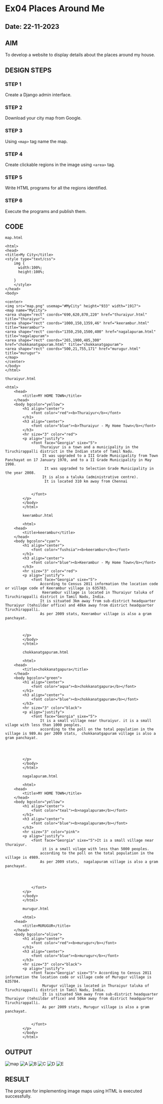 # Ex04 Places Around Me
## Date: 22-11-2023

## AIM
To develop a website to display details about the places around my house.

## DESIGN STEPS

### STEP 1
Create a Django admin interface.

### STEP 2
Download your city map from Google.

### STEP 3
Using ```<map>``` tag name the map.

### STEP 4
Create clickable regions in the image using ```<area>``` tag.

### STEP 5
Write HTML programs for all the regions identified.

### STEP 6
Execute the programs and publish them.

## CODE
```
map.html

<html>
<head>
<title>My City</title>
<style type="text/css">
    img {
      width:100%;
      height:100%;
      
    }
    </style>    
</head>
<body>

<center>
<img src="map.png" usemap="#MyCity" height="933" width="1917">
<map name="MyCity">
<area shape="rect" coords="690,620,870,220" href="thuraiyur.html" title="thuraiyur">
<area shape="rect" coords="1000,150,1359,46" href="keerambur.html" title="keerambur">
<area shape="rect" coords="1350,250,1500,400" href="nagalapuram.html" title="nagalapuram">
<area shape="rect" coords="265,1900,485,300" href="chokkanatgapuram.html" title="chokkanatgapuram">
<area shape="rect" coords="500,21,755,171" href="murugur.html" title="murugur">
</map>
</center>
</body>
</html>

thuraiyur.html

<html>
    <head>
        <title>MY HOME TOWN</title>
    </head>
    <body bgcolor="yellow">
        <h1 align="center">
            <font color="red"><b>Thuraiyur</b></font>
        </h1>
        <h3 align="center">
            <font color="blue"><b>Thuraiyur - My Home Town</b></font>
        </h3>
        <hr size="3" color="red">
        <p align="justify">
            <font face="Georgia" sixe="5">
                Thuraiyur is a town and a municipality in the Tiruchirappalli district in the Indian state of Tamil Nadu.
                 It was upgraded to a III Grade Municipality from Town Panchayat on 17 January 1970, and to a II Grade Municipality in May 1998.
                  It was upgraded to Selection Grade Municipality in the year 2008.
                 It is also a taluka (administrative centre).
                  It is located 310 km away from Chennai


            </font>
        </p>
        </body>
        </html>

        keerambur.html

        <html>
    <head>
        <title>keerambur</title>
    </head>
    <body bgcolor="cyan">
        <h1 align="center">
            <font color="fushsia"><b>keerambur</b></font>
        </h1>
        <h3 align="center">
            <font color="blue"><b>Keerambur - My Home Town</b></font>
        </h3>
        <hr size="3" color="red">
        <p align="justify">
            <font face="Georgia" sixe="5">
                According to Census 2011 information the location code or village code of Keerambur village is 635783.
                 Keerambur village is located in Thuraiyur taluka of Tiruchirappalli district in Tamil Nadu, India. 
                It is situated 3km away from sub-district headquarter Thuraiyur (tehsildar office) and 48km away from district headquarter Tiruchirappalli. 
                As per 2009 stats, Keerambur village is also a gram panchayat.


                
        </p>
        </body>
        </html>

        chokkanatgapuram.html

        <html>
    <head>
        <title>chokkanatgapura</title>
    </head>
    <body bgcolor="green">
        <h1 align="center">
            <font color="aqua"><b>chokkanatgapura</b></font>
        </h1>
        <h3 align="center">
            <font color="blue"><b>chokkanatgapuram</b></font>
        </h3>
        <hr size="3" color="black">
        <p align="justify">
            <font face="Georgia" sixe="5">
                It is a small village near thuraiyur. it is a small vilage with less than 1000 peoples.
                according to the poll on the total population in the village is 989.As per 2009 stats,  chokkanatgapuram village is also a gram panchayat.

                

                
        </p>
        </body>
        </html>

        nagalapuram.html

        <html>
    <head>
        <title>MY HOME TOWN</title>
    </head>
    <body bgcolor="yellow">
        <h1 align="center">
            <font color="teal"><b>nagalapuram</b></font>
        </h1>
        <h3 align="center">
            <font color="blue"><b>nagalapuram</b></font>
        </h3>
        <hr size="3" color="pink">
        <p align="justify">
            <font face="Georgia" sixe="5">It is a small village near thuraiyur.
                 it is a small vilage with less than 5000 peoples.
                according to the poll on the total population in the village is 4989.
                As per 2009 stats,  nagalapuram village is also a gram panchayat.

                
                

            </font>
        </p>
        </body>
        </html>

        murugur.html

        <html>
    <head>
        <title>MURUGUR</title>
    </head>
    <body bgcolor="olive">
        <h1 align="center">
            <font color="red"><b>murugur</b></font>
        </h1>
        <h3 align="center">
            <font color="blue"><b>murugur</b></font>
        </h3>
        <hr size="3" color="black">
        <p align="justify">
            <font face="Georgia" sixe="5"> According to Census 2011 information the location code or village code of Murugur village is 635784.
                 Murugur village is located in Thuraiyur taluka of Tiruchirappalli district in Tamil Nadu, India.
                 It is situated 5km away from sub-district headquarter Thuraiyur (tehsildar office) and 50km away from district headquarter Tiruchirappalli.
                 As per 2009 stats, Murugur village is also a gram panchayat.
                

            </font>
        </p>
        </body>
        </html>

```



## OUTPUT
![map](https://github.com/Prasanavausdevan/NearMe/assets/144870579/a3345fda-915c-45da-92ec-ad68c8d9f788)
![A](https://github.com/Prasanavausdevan/NearMe/assets/144870579/efc0e3f0-e378-4ac2-b009-002c348f153d)
![B](https://github.com/Prasanavausdevan/NearMe/assets/144870579/d4ec3642-d09c-4549-972d-5721178c808d)
![C](https://github.com/Prasanavausdevan/NearMe/assets/144870579/0d976fd6-0e0a-42d0-ac00-70eafe3b6ff4)
![D](https://github.com/Prasanavausdevan/NearMe/assets/144870579/2910b15f-a14d-453d-96d1-44085ce92d87)
![E](https://github.com/Prasanavausdevan/NearMe/assets/144870579/5569b726-a457-49cb-9cee-5fd5a682123a)







## RESULT
The program for implementing image maps using HTML is executed successfully.
